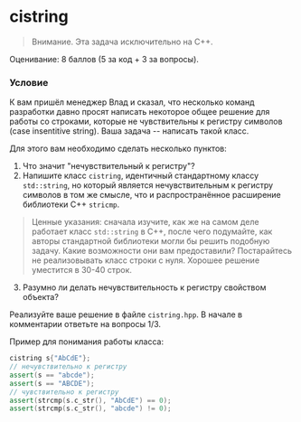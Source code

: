 # cistring

> Внимание. Эта задача исключительно на C++. 

Оценивание: 8 баллов (5 за код + 3 за вопросы). 

### Условие

К вам пришёл менеджер Влад и сказал, что несколько команд разработки давно просят написать некоторое общее решение для работы со строками, 
которые не чувствительны к регистру символов (case insentitive string).
Ваша задача -- написать такой класс. 

Для этого вам необходимо сделать несколько пунктов:
1. Что значит "нечувствительный к регистру"?
2. Напишите класс ```cistring```, идентичный стандартному классу ```std::string```, 
но который является нечувствительным к регистру символов в том же смысле, что и распространённое расширение библиотеки C++ ```stricmp```.

> Ценные указания: сначала изучите, как же на самом деле работает класс ```std::string``` в C++, после чего подумайте, как авторы стандартной библиотеки
> могли бы решить подобную задачу. Какие возможности они вам предоставили?
> Постарайтесь не реализовывать класс строки с нуля. Хорошее решение уместится в 30-40 строк. 

3. Разумно ли делать нечувствительность к регистру свойством объекта?

Реализуйте ваше решение в файле ```cistring.hpp```. 
В начале в комментарии ответьте на вопросы 1/3.

Пример для понимания работы класса:
```cpp
cistring s{"AbCdE"};
// нечувствительно к регистру
assert(s == "abcde");
assert(s == "ABCDE");
// чувствительно к регистру
assert(strcmp(s.c_str(), "AbCdE") == 0);
assert(strcmp(s.c_str(), "abcde") != 0);
```
